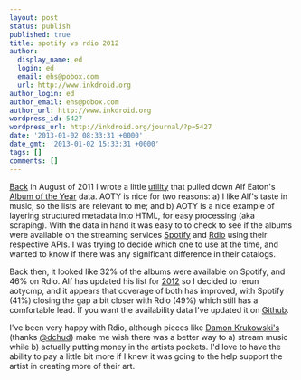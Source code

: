 ```yaml
---
layout: post
status: publish
published: true
title: spotify vs rdio 2012
author:
  display_name: ed
  login: ed
  email: ehs@pobox.com
  url: http://www.inkdroid.org
author_login: ed
author_email: ehs@pobox.com
author_url: http://www.inkdroid.org
wordpress_id: 5427
wordpress_url: http://inkdroid.org/journal/?p=5427
date: '2013-01-02 08:33:31 +0000'
date_gmt: '2013-01-02 15:33:31 +0000'
tags: []
comments: []
---
```


<p><a href="http://inkdroid.org/journal/2011/08/06/spotify-rdio-and-albums-of-the-year/">Back</a> in August of 2011 I wrote a little <a href="https://github.com/edsu/aotycmp/">utility</a> that pulled down Alf Eaton's <a href="http://apps.hubmed.org/aoty/">Album of the Year</a> data. AOTY is nice for two reasons: a) I like Alf's taste in music, so the lists are relevant to me; and b) AOTY is a nice example of layering structured metadata into HTML, for easy processing (aka scraping). With the data in hand it was easy to to check to see if the albums were available on the streaming services <a href="http://www.spotify.com/">Spotify</a> and <a href="http://rdio.com">Rdio</a> using their respective APIs. I was trying to decide which one to use at the time, and wanted to know if there was any significant difference in their catalogs. </p>
<p>Back then, it looked like 32% of the albums were available on Spotify, and 46% on Rdio. Alf has updated his list for <a href="http://apps.hubmed.org/aoty/2012">2012</a> so I decided to rerun aotycmp, and it appears that coverage of both has improved, with Spotify (41%) closing the gap a bit closer with Rdio (49%) which still has a comfortable lead. If you want the availability data I've updated it on <a href="https://raw.github.com/edsu/aotycmp/master/aoty_cmp.csv">Github</a>.</p>
<p>I've been very happy with Rdio, although pieces like <a href="http://pitchfork.com/features/articles/8993-the-cloud/">Damon Krukowski's</a> (thanks <a href="http://twitter.com/dchud">@dchud</a>) make me wish there was a better way to a) stream music while b) actually putting money in the artists pockets. I'd love to have the ability to pay a little bit more if I knew it was going to the help support the artist in creating more of their art.</p>
